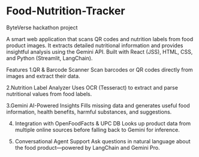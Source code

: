 # Food-Nutrition-Tracker
ByteVerse hackathon project

A smart web application that scans QR codes and nutrition labels from food product images. It extracts detailed nutritional information and provides insightful analysis using the Gemini API. Built with React (JSS), HTML, CSS, and Python (Streamlit, LangChain).

Features
1.QR & Barcode Scanner
Scan barcodes or QR codes directly from images and extract their data.

2.Nutrition Label Analyzer
Uses OCR (Tesseract) to extract and parse nutritional values from food labels.

3.Gemini AI-Powered Insights
Fills missing data and generates useful food information, health benefits, harmful substances, and suggestions.

4. Integration with OpenFoodFacts & UPC DB
Looks up product data from multiple online sources before falling back to Gemini for inference.

5. Conversational Agent Support
Ask questions in natural language about the food product—powered by LangChain and Gemini Pro.
